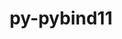 ---
title: "py-pybind11"
layout: cache
categories: [package, develop]
meta: {"versions": ["2.8.1"], "compilers": ["gcc@7.5.0", "gcc@8.4.0"]}
spec_files: 
 - spec-0.json
 - spec-1.json
 - spec-2.json
 - spec-3.json
 - spec-4.json
 - spec-5.json
spec_names:
 - 'py-pybind11@2.8.1%gcc@7.5.0~ipo build_type=RelWithDebInfo arch=linux-ubuntu18.04-x86_64 ^berkeley-db@18.1.40%gcc@7.5.0+cxx~docs+stl patches=b231fcc arch=linux-ubuntu18.04-x86_64 ^bzip2@1.0.8%gcc@7.5.0~debug~pic+shared arch=linux-ubuntu18.04-x86_64 ^cmake@3.23.1%gcc@7.5.0~doc+ncurses+ownlibs~qt build_type=Release arch=linux-ubuntu18.04-x86_64 ^diffutils@3.8%gcc@7.5.0 arch=linux-ubuntu18.04-x86_64 ^expat@2.4.8%gcc@7.5.0+libbsd arch=linux-ubuntu18.04-x86_64 ^gdbm@1.19%gcc@7.5.0 arch=linux-ubuntu18.04-x86_64 ^gettext@0.21%gcc@7.5.0+bzip2+curses+git~libunistring+libxml2+tar+xz arch=linux-ubuntu18.04-x86_64 ^libbsd@0.11.5%gcc@7.5.0 arch=linux-ubuntu18.04-x86_64 ^libffi@3.4.2%gcc@7.5.0 arch=linux-ubuntu18.04-x86_64 ^libiconv@1.16%gcc@7.5.0 libs=shared,static arch=linux-ubuntu18.04-x86_64 ^libmd@1.0.4%gcc@7.5.0 arch=linux-ubuntu18.04-x86_64 ^libxml2@2.9.13%gcc@7.5.0~python arch=linux-ubuntu18.04-x86_64 ^ncurses@6.2%gcc@7.5.0~symlinks+termlib abi=none arch=linux-ubuntu18.04-x86_64 ^ninja@1.10.2%gcc@7.5.0 arch=linux-ubuntu18.04-x86_64 ^openssl@1.1.1o%gcc@7.5.0~docs~shared certs=system arch=linux-ubuntu18.04-x86_64 ^perl@5.34.1%gcc@7.5.0+cpanm+shared+threads arch=linux-ubuntu18.04-x86_64 ^pigz@2.7%gcc@7.5.0 arch=linux-ubuntu18.04-x86_64 ^pkgconf@1.8.0%gcc@7.5.0 arch=linux-ubuntu18.04-x86_64 ^py-pip@21.3.1%gcc@7.5.0 arch=linux-ubuntu18.04-x86_64 ^py-setuptools@59.4.0%gcc@7.5.0 arch=linux-ubuntu18.04-x86_64 ^py-wheel@0.37.0%gcc@7.5.0 arch=linux-ubuntu18.04-x86_64 ^python@3.8.13%gcc@7.5.0+bz2+ctypes+dbm~debug+ensurepip+libxml2+lzma~nis~optimizations+pic+pyexpat+pythoncmd+readline+shared+sqlite3+ssl~tix~tkinter~ucs4+uuid+zlib patches=0d98e93,4c24573,f2fd060 arch=linux-ubuntu18.04-x86_64 ^readline@8.1%gcc@7.5.0 arch=linux-ubuntu18.04-x86_64 ^sqlite@3.38.5%gcc@7.5.0+column_metadata+dynamic_extensions+fts~functions+rtree arch=linux-ubuntu18.04-x86_64 ^tar@1.34%gcc@7.5.0 zip=pigz arch=linux-ubuntu18.04-x86_64 ^util-linux-uuid@2.37.4%gcc@7.5.0 arch=linux-ubuntu18.04-x86_64 ^xz@5.2.5%gcc@7.5.0+pic libs=shared,static arch=linux-ubuntu18.04-x86_64 ^zlib@1.2.12%gcc@7.5.0+optimize+pic+shared patches=0d38234 arch=linux-ubuntu18.04-x86_64 ^zstd@1.5.2%gcc@7.5.0+programs compression=none libs=shared,static arch=linux-ubuntu18.04-x86_64'
 - 'py-pybind11@2.8.1%gcc@7.5.0~ipo build_type=RelWithDebInfo arch=linux-ubuntu18.04-x86_64 ^berkeley-db@18.1.40%gcc@7.5.0+cxx~docs+stl patches=b231fcc arch=linux-ubuntu18.04-x86_64 ^bzip2@1.0.8%gcc@7.5.0~debug~pic+shared arch=linux-ubuntu18.04-x86_64 ^cmake@3.23.1%gcc@7.5.0~doc+ncurses+ownlibs~qt build_type=Release arch=linux-ubuntu18.04-x86_64 ^diffutils@3.8%gcc@7.5.0 arch=linux-ubuntu18.04-x86_64 ^expat@2.4.8%gcc@7.5.0+libbsd arch=linux-ubuntu18.04-x86_64 ^gdbm@1.19%gcc@7.5.0 arch=linux-ubuntu18.04-x86_64 ^gettext@0.21%gcc@7.5.0+bzip2+curses+git~libunistring+libxml2+tar+xz arch=linux-ubuntu18.04-x86_64 ^libbsd@0.11.5%gcc@7.5.0 arch=linux-ubuntu18.04-x86_64 ^libffi@3.4.2%gcc@7.5.0 arch=linux-ubuntu18.04-x86_64 ^libiconv@1.16%gcc@7.5.0 libs=shared,static arch=linux-ubuntu18.04-x86_64 ^libmd@1.0.4%gcc@7.5.0 arch=linux-ubuntu18.04-x86_64 ^libxml2@2.9.13%gcc@7.5.0~python arch=linux-ubuntu18.04-x86_64 ^ncurses@6.2%gcc@7.5.0~symlinks+termlib abi=none arch=linux-ubuntu18.04-x86_64 ^ninja@1.10.2%gcc@7.5.0 arch=linux-ubuntu18.04-x86_64 ^openssl@1.1.1o%gcc@7.5.0~docs~shared certs=system arch=linux-ubuntu18.04-x86_64 ^perl@5.34.1%gcc@7.5.0+cpanm+shared+threads arch=linux-ubuntu18.04-x86_64 ^pigz@2.7%gcc@7.5.0 arch=linux-ubuntu18.04-x86_64 ^pkgconf@1.8.0%gcc@7.5.0 arch=linux-ubuntu18.04-x86_64 ^py-pip@21.3.1%gcc@7.5.0 arch=linux-ubuntu18.04-x86_64 ^py-setuptools@59.4.0%gcc@7.5.0 arch=linux-ubuntu18.04-x86_64 ^py-wheel@0.37.0%gcc@7.5.0 arch=linux-ubuntu18.04-x86_64 ^python@3.8.13%gcc@7.5.0+bz2+ctypes+dbm~debug+ensurepip+libxml2+lzma~nis~optimizations+pic+pyexpat+pythoncmd+readline+shared+sqlite3+ssl~tix~tkinter~ucs4+uuid+zlib patches=0d98e93,4c24573,f2fd060 arch=linux-ubuntu18.04-x86_64 ^readline@8.1%gcc@7.5.0 arch=linux-ubuntu18.04-x86_64 ^sqlite@3.38.5%gcc@7.5.0+column_metadata+dynamic_extensions+fts~functions+rtree arch=linux-ubuntu18.04-x86_64 ^tar@1.34%gcc@7.5.0 zip=pigz arch=linux-ubuntu18.04-x86_64 ^util-linux-uuid@2.37.4%gcc@7.5.0 arch=linux-ubuntu18.04-x86_64 ^xz@5.2.5%gcc@7.5.0+pic libs=shared,static arch=linux-ubuntu18.04-x86_64 ^zlib@1.2.12%gcc@7.5.0+optimize+pic+shared patches=0d38234 arch=linux-ubuntu18.04-x86_64 ^zstd@1.5.2%gcc@7.5.0+programs compression=none libs=shared,static arch=linux-ubuntu18.04-x86_64'
 - 'py-pybind11@2.8.1%gcc@7.5.0~ipo build_type=RelWithDebInfo arch=linux-ubuntu18.04-x86_64 ^berkeley-db@18.1.40%gcc@7.5.0+cxx~docs+stl patches=b231fcc arch=linux-ubuntu18.04-x86_64 ^bzip2@1.0.8%gcc@7.5.0~debug~pic+shared arch=linux-ubuntu18.04-x86_64 ^cmake@3.23.1%gcc@7.5.0~doc+ncurses+ownlibs~qt build_type=Release arch=linux-ubuntu18.04-x86_64 ^diffutils@3.8%gcc@7.5.0 arch=linux-ubuntu18.04-x86_64 ^expat@2.4.8%gcc@7.5.0+libbsd arch=linux-ubuntu18.04-x86_64 ^gdbm@1.19%gcc@7.5.0 arch=linux-ubuntu18.04-x86_64 ^gettext@0.21%gcc@7.5.0+bzip2+curses+git~libunistring+libxml2+tar+xz arch=linux-ubuntu18.04-x86_64 ^libbsd@0.11.5%gcc@7.5.0 arch=linux-ubuntu18.04-x86_64 ^libffi@3.4.2%gcc@7.5.0 arch=linux-ubuntu18.04-x86_64 ^libiconv@1.16%gcc@7.5.0 libs=shared,static arch=linux-ubuntu18.04-x86_64 ^libmd@1.0.4%gcc@7.5.0 arch=linux-ubuntu18.04-x86_64 ^libxml2@2.9.13%gcc@7.5.0~python arch=linux-ubuntu18.04-x86_64 ^ncurses@6.2%gcc@7.5.0~symlinks+termlib abi=none arch=linux-ubuntu18.04-x86_64 ^ninja@1.10.2%gcc@7.5.0 arch=linux-ubuntu18.04-x86_64 ^openssl@1.1.1o%gcc@7.5.0~docs~shared certs=system arch=linux-ubuntu18.04-x86_64 ^perl@5.34.1%gcc@7.5.0+cpanm+shared+threads arch=linux-ubuntu18.04-x86_64 ^pigz@2.7%gcc@7.5.0 arch=linux-ubuntu18.04-x86_64 ^pkgconf@1.8.0%gcc@7.5.0 arch=linux-ubuntu18.04-x86_64 ^py-pip@21.3.1%gcc@7.5.0 arch=linux-ubuntu18.04-x86_64 ^py-setuptools@59.4.0%gcc@7.5.0 arch=linux-ubuntu18.04-x86_64 ^py-wheel@0.37.0%gcc@7.5.0 arch=linux-ubuntu18.04-x86_64 ^python@3.9.12%gcc@7.5.0+bz2+ctypes+dbm~debug+ensurepip+libxml2+lzma~nis~optimizations+pic+pyexpat+pythoncmd+readline+shared+sqlite3+ssl~tix~tkinter~ucs4+uuid+zlib patches=0d98e93,4c24573,f2fd060 arch=linux-ubuntu18.04-x86_64 ^readline@8.1%gcc@7.5.0 arch=linux-ubuntu18.04-x86_64 ^sqlite@3.38.5%gcc@7.5.0+column_metadata+dynamic_extensions+fts~functions+rtree arch=linux-ubuntu18.04-x86_64 ^tar@1.34%gcc@7.5.0 zip=pigz arch=linux-ubuntu18.04-x86_64 ^util-linux-uuid@2.37.4%gcc@7.5.0 arch=linux-ubuntu18.04-x86_64 ^xz@5.2.5%gcc@7.5.0+pic libs=shared,static arch=linux-ubuntu18.04-x86_64 ^zlib@1.2.12%gcc@7.5.0+optimize+pic+shared patches=0d38234 arch=linux-ubuntu18.04-x86_64 ^zstd@1.5.2%gcc@7.5.0+programs compression=none libs=shared,static arch=linux-ubuntu18.04-x86_64'
 - 'py-pybind11@2.8.1%gcc@8.4.0~ipo build_type=RelWithDebInfo arch=linux-ubuntu18.04-x86_64 ^berkeley-db@18.1.40%gcc@8.4.0+cxx~docs+stl patches=b231fcc arch=linux-ubuntu18.04-x86_64 ^bzip2@1.0.8%gcc@8.4.0~debug~pic+shared arch=linux-ubuntu18.04-x86_64 ^cmake@3.23.1%gcc@8.4.0~doc+ncurses+ownlibs~qt build_type=Release arch=linux-ubuntu18.04-x86_64 ^diffutils@3.8%gcc@8.4.0 arch=linux-ubuntu18.04-x86_64 ^expat@2.4.8%gcc@8.4.0+libbsd arch=linux-ubuntu18.04-x86_64 ^gdbm@1.19%gcc@8.4.0 arch=linux-ubuntu18.04-x86_64 ^gettext@0.21%gcc@8.4.0+bzip2+curses+git~libunistring+libxml2+tar+xz arch=linux-ubuntu18.04-x86_64 ^libbsd@0.11.5%gcc@8.4.0 arch=linux-ubuntu18.04-x86_64 ^libffi@3.4.2%gcc@8.4.0 arch=linux-ubuntu18.04-x86_64 ^libiconv@1.16%gcc@8.4.0 libs=shared,static arch=linux-ubuntu18.04-x86_64 ^libmd@1.0.4%gcc@8.4.0 arch=linux-ubuntu18.04-x86_64 ^libxml2@2.9.13%gcc@8.4.0~python arch=linux-ubuntu18.04-x86_64 ^ncurses@6.2%gcc@8.4.0~symlinks+termlib abi=none arch=linux-ubuntu18.04-x86_64 ^ninja@1.10.2%gcc@8.4.0 arch=linux-ubuntu18.04-x86_64 ^openssl@1.1.1o%gcc@8.4.0~docs~shared certs=system arch=linux-ubuntu18.04-x86_64 ^perl@5.34.1%gcc@8.4.0+cpanm+shared+threads arch=linux-ubuntu18.04-x86_64 ^pigz@2.7%gcc@8.4.0 arch=linux-ubuntu18.04-x86_64 ^pkgconf@1.8.0%gcc@8.4.0 arch=linux-ubuntu18.04-x86_64 ^py-pip@21.3.1%gcc@8.4.0 arch=linux-ubuntu18.04-x86_64 ^py-setuptools@59.4.0%gcc@8.4.0 arch=linux-ubuntu18.04-x86_64 ^py-wheel@0.37.0%gcc@8.4.0 arch=linux-ubuntu18.04-x86_64 ^python@3.9.12%gcc@8.4.0+bz2+ctypes+dbm~debug+ensurepip+libxml2+lzma~nis~optimizations+pic+pyexpat+pythoncmd+readline+shared+sqlite3+ssl~tix~tkinter~ucs4+uuid+zlib patches=0d98e93,4c24573,f2fd060 arch=linux-ubuntu18.04-x86_64 ^readline@8.1%gcc@8.4.0 arch=linux-ubuntu18.04-x86_64 ^sqlite@3.38.5%gcc@8.4.0+column_metadata+dynamic_extensions+fts~functions+rtree arch=linux-ubuntu18.04-x86_64 ^tar@1.34%gcc@8.4.0 zip=pigz arch=linux-ubuntu18.04-x86_64 ^util-linux-uuid@2.37.4%gcc@8.4.0 arch=linux-ubuntu18.04-x86_64 ^xz@5.2.5%gcc@8.4.0~pic libs=shared,static arch=linux-ubuntu18.04-x86_64 ^zlib@1.2.12%gcc@8.4.0+optimize+pic+shared patches=0d38234 arch=linux-ubuntu18.04-x86_64 ^zstd@1.5.2%gcc@8.4.0+programs compression=none libs=shared,static arch=linux-ubuntu18.04-x86_64'
 - 'py-pybind11@2.8.1%gcc@8.4.0~ipo build_type=RelWithDebInfo arch=linux-ubuntu18.04-x86_64 ^berkeley-db@18.1.40%gcc@8.4.0+cxx~docs+stl patches=b231fcc arch=linux-ubuntu18.04-x86_64 ^bzip2@1.0.8%gcc@8.4.0~debug~pic+shared arch=linux-ubuntu18.04-x86_64 ^cmake@3.23.1%gcc@8.4.0~doc+ncurses+ownlibs~qt build_type=Release arch=linux-ubuntu18.04-x86_64 ^diffutils@3.8%gcc@8.4.0 arch=linux-ubuntu18.04-x86_64 ^expat@2.4.8%gcc@8.4.0+libbsd arch=linux-ubuntu18.04-x86_64 ^gdbm@1.19%gcc@8.4.0 arch=linux-ubuntu18.04-x86_64 ^gettext@0.21%gcc@8.4.0+bzip2+curses+git~libunistring+libxml2+tar+xz arch=linux-ubuntu18.04-x86_64 ^libbsd@0.11.5%gcc@8.4.0 arch=linux-ubuntu18.04-x86_64 ^libffi@3.4.2%gcc@8.4.0 arch=linux-ubuntu18.04-x86_64 ^libiconv@1.16%gcc@8.4.0 libs=shared,static arch=linux-ubuntu18.04-x86_64 ^libmd@1.0.4%gcc@8.4.0 arch=linux-ubuntu18.04-x86_64 ^libxml2@2.9.13%gcc@8.4.0~python arch=linux-ubuntu18.04-x86_64 ^ncurses@6.2%gcc@8.4.0~symlinks+termlib abi=none arch=linux-ubuntu18.04-x86_64 ^ninja@1.10.2%gcc@8.4.0 arch=linux-ubuntu18.04-x86_64 ^openssl@1.1.1o%gcc@8.4.0~docs~shared certs=system arch=linux-ubuntu18.04-x86_64 ^perl@5.34.1%gcc@8.4.0+cpanm+shared+threads arch=linux-ubuntu18.04-x86_64 ^pigz@2.7%gcc@8.4.0 arch=linux-ubuntu18.04-x86_64 ^pkgconf@1.8.0%gcc@8.4.0 arch=linux-ubuntu18.04-x86_64 ^py-pip@21.3.1%gcc@8.4.0 arch=linux-ubuntu18.04-x86_64 ^py-setuptools@59.4.0%gcc@8.4.0 arch=linux-ubuntu18.04-x86_64 ^py-wheel@0.37.0%gcc@8.4.0 arch=linux-ubuntu18.04-x86_64 ^python@3.9.12%gcc@8.4.0+bz2+ctypes+dbm~debug+ensurepip+libxml2+lzma~nis~optimizations+pic+pyexpat+pythoncmd+readline+shared+sqlite3+ssl~tix~tkinter~ucs4+uuid+zlib patches=0d98e93,4c24573,f2fd060 arch=linux-ubuntu18.04-x86_64 ^readline@8.1%gcc@8.4.0 arch=linux-ubuntu18.04-x86_64 ^sqlite@3.38.5%gcc@8.4.0+column_metadata+dynamic_extensions+fts~functions+rtree arch=linux-ubuntu18.04-x86_64 ^tar@1.34%gcc@8.4.0 zip=pigz arch=linux-ubuntu18.04-x86_64 ^util-linux-uuid@2.37.4%gcc@8.4.0 arch=linux-ubuntu18.04-x86_64 ^xz@5.2.5%gcc@8.4.0~pic libs=shared,static arch=linux-ubuntu18.04-x86_64 ^zlib@1.2.12%gcc@8.4.0+optimize+pic+shared patches=0d38234 arch=linux-ubuntu18.04-x86_64 ^zstd@1.5.2%gcc@8.4.0+programs compression=none libs=shared,static arch=linux-ubuntu18.04-x86_64'
 - 'py-pybind11@2.8.1%gcc@7.5.0~ipo build_type=RelWithDebInfo arch=linux-ubuntu18.04-x86_64 ^berkeley-db@18.1.40%gcc@7.5.0+cxx~docs+stl patches=b231fcc arch=linux-ubuntu18.04-x86_64 ^bzip2@1.0.8%gcc@7.5.0~debug~pic+shared arch=linux-ubuntu18.04-x86_64 ^cmake@3.23.1%gcc@7.5.0~doc+ncurses+ownlibs~qt build_type=Release arch=linux-ubuntu18.04-x86_64 ^diffutils@3.8%gcc@7.5.0 arch=linux-ubuntu18.04-x86_64 ^expat@2.4.8%gcc@7.5.0+libbsd arch=linux-ubuntu18.04-x86_64 ^gdbm@1.19%gcc@7.5.0 arch=linux-ubuntu18.04-x86_64 ^gettext@0.21%gcc@7.5.0+bzip2+curses+git~libunistring+libxml2+tar+xz arch=linux-ubuntu18.04-x86_64 ^libbsd@0.11.5%gcc@7.5.0 arch=linux-ubuntu18.04-x86_64 ^libffi@3.4.2%gcc@7.5.0 arch=linux-ubuntu18.04-x86_64 ^libiconv@1.16%gcc@7.5.0 libs=shared,static arch=linux-ubuntu18.04-x86_64 ^libmd@1.0.4%gcc@7.5.0 arch=linux-ubuntu18.04-x86_64 ^libxml2@2.9.13%gcc@7.5.0~python arch=linux-ubuntu18.04-x86_64 ^ncurses@6.2%gcc@7.5.0~symlinks+termlib abi=none arch=linux-ubuntu18.04-x86_64 ^ninja@1.10.2%gcc@7.5.0 arch=linux-ubuntu18.04-x86_64 ^openssl@1.1.1o%gcc@7.5.0~docs~shared certs=system arch=linux-ubuntu18.04-x86_64 ^perl@5.34.1%gcc@7.5.0+cpanm+shared+threads arch=linux-ubuntu18.04-x86_64 ^pigz@2.7%gcc@7.5.0 arch=linux-ubuntu18.04-x86_64 ^pkgconf@1.8.0%gcc@7.5.0 arch=linux-ubuntu18.04-x86_64 ^py-pip@21.3.1%gcc@7.5.0 arch=linux-ubuntu18.04-x86_64 ^py-setuptools@59.4.0%gcc@7.5.0 arch=linux-ubuntu18.04-x86_64 ^py-wheel@0.37.0%gcc@7.5.0 arch=linux-ubuntu18.04-x86_64 ^python@3.9.12%gcc@7.5.0+bz2+ctypes+dbm~debug+ensurepip+libxml2+lzma~nis~optimizations+pic+pyexpat+pythoncmd+readline+shared+sqlite3+ssl~tix~tkinter~ucs4+uuid+zlib patches=0d98e93,4c24573,f2fd060 arch=linux-ubuntu18.04-x86_64 ^readline@8.1%gcc@7.5.0 arch=linux-ubuntu18.04-x86_64 ^sqlite@3.38.5%gcc@7.5.0+column_metadata+dynamic_extensions+fts~functions+rtree arch=linux-ubuntu18.04-x86_64 ^tar@1.34%gcc@7.5.0 zip=pigz arch=linux-ubuntu18.04-x86_64 ^util-linux-uuid@2.37.4%gcc@7.5.0 arch=linux-ubuntu18.04-x86_64 ^xz@5.2.5%gcc@7.5.0+pic libs=shared,static arch=linux-ubuntu18.04-x86_64 ^zlib@1.2.12%gcc@7.5.0+optimize+pic+shared patches=0d38234 arch=linux-ubuntu18.04-x86_64 ^zstd@1.5.2%gcc@7.5.0+programs compression=none libs=shared,static arch=linux-ubuntu18.04-x86_64'
---